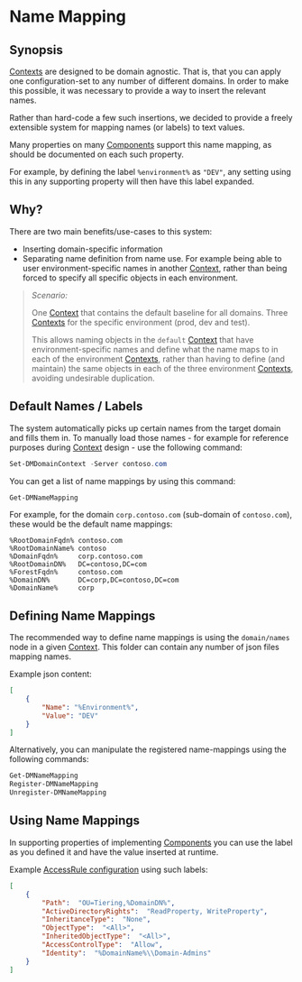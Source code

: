 ﻿# Name Mapping

## Synopsis

[Contexts](contexts-advanced.html) are designed to be domain agnostic.
That is, that you can apply one configuration-set to any number of different domains.
In order to make this possible, it was necessary to provide a way to insert the relevant names.

Rather than hard-code a few such insertions, we decided to provide a freely extensible system for mapping names (or labels) to text values.

Many properties on many [Components](../components/components.html) support this name mapping, as should be documented on each such property.

For example, by defining the label `%environment%` as `"DEV"`, any setting using this in any supporting property will then have this label expanded.

## Why?

There are two main benefits/use-cases to this system:

+ Inserting domain-specific information
+ Separating name definition from name use. For example being able to user environment-specific names in another [Context](contexts-advanced.html), rather than being forced to specify all specific objects in each environment.

> *Scenario:*
> 
> One [Context](contexts-advanced.html) that contains the default baseline for all domains.
> Three [Contexts](contexts-advanced.html) for the specific environment (prod, dev and test).
> 
> This allows naming objects in the `default` [Context](contexts-advanced.html) that have environment-specific names and define what the name maps to in each of the environment [Contexts](contexts-advanced.html), rather than having to define (and maintain) the same objects in each of the three environment [Contexts](contexts-advanced.html), avoiding undesirable duplication.

## Default Names / Labels

The system automatically picks up certain names from the target domain and fills them in.
To manually load those names - for example for reference purposes during [Context](contexts-advanced.html) design - use the following command:

```powershell
Set-DMDomainContext -Server contoso.com
```

You can get a list of name mappings by using this command:

```powershell
Get-DMNameMapping
```

For example, for the domain `corp.contoso.com` (sub-domain of `contoso.com`), these would be the default name mappings:

```text
%RootDomainFqdn% contoso.com
%RootDomainName% contoso
%DomainFqdn%     corp.contoso.com
%RootDomainDN%   DC=contoso,DC=com
%ForestFqdn%     contoso.com
%DomainDN%       DC=corp,DC=contoso,DC=com
%DomainName%     corp
```

## Defining Name Mappings

The recommended way to define name mappings is using the `domain/names` node in a given [Context](contexts-advanced.html).
This folder can contain any number of json files mapping names.

Example json content:

```json
[
    {
        "Name": "%Environment%",
        "Value": "DEV"
    }
]
```

Alternatively, you can manipulate the registered name-mappings using the following commands:

```powershell
Get-DMNameMapping
Register-DMNameMapping
Unregister-DMNameMapping
```

## Using Name Mappings

In supporting properties of implementing [Components](../components/components.html) you can use the label as you defined it and have the value inserted at runtime.

Example [AccessRule configuration](../components/domain/accessrules.html) using such labels:

```json
[
    {
        "Path":  "OU=Tiering,%DomainDN%",
        "ActiveDirectoryRights":  "ReadProperty, WriteProperty",
        "InheritanceType":  "None",
        "ObjectType":  "<All>",
        "InheritedObjectType":  "<All>",
        "AccessControlType":  "Allow",
        "Identity":  "%DomainName%\\Domain-Admins"
    }
]
```
